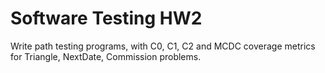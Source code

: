 # Software Testing HW2

Write path testing programs, with C0, C1, C2 and MCDC coverage metrics for Triangle, NextDate, Commission problems.
